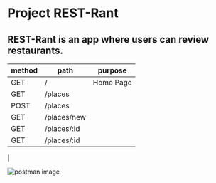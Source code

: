 # Project REST-Rant

## REST-Rant is an app where users can review restaurants.

|method|path         |purpose|
|------|-------------|-------|
|GET   | /           |Home Page       |
|GET   |/places      |       |
|POST  |/places      |       |
|GET   |/places/new  |       |
|GET   |/places/:id  |       |
|GET   |/places/:id  |       |
|


![postman image](https://static.vecteezy.com/system/resources/previews/000/656/457/original/restaurant-badge-and-logo-good-for-print-vector.jpg)
